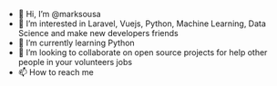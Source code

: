 - 👋 Hi, I’m @marksousa
- 👀 I’m interested in Laravel, Vuejs, Python, Machine Learning, Data Science and make new developers friends
- 🌱 I’m currently learning Python
- 💞️ I’m looking to collaborate on open source projects for help other people in your volunteers jobs
- 📫 How to reach me 

<!---
marksousa/marksousa is a ✨ special ✨ repository because its `README.md` (this file) appears on your GitHub profile.
You can click the Preview link to take a look at your changes.
--->
